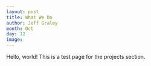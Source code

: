 ```yaml
---
layout: post
title: What We Do
author: Jeff Graley
month: Oct
day: 12
image:
---
```

Hello, world! This is a test page for the projects section.
